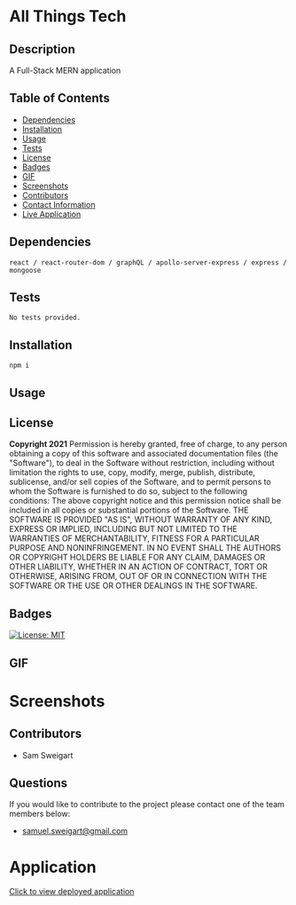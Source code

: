 # __All Things Tech__
## __Description__
A Full-Stack MERN application
## __Table of Contents__
* [Dependencies](#dependencies)
* [Installation](#installation)
* [Usage](#usage)
* [Tests](#tests)
* [License](#license)
* [Badges](#badges)
* [GIF](#gif)
* [Screenshots](#screenshots)
* [Contributors](#contributors)
* [Contact Information](#questions)
* [Live Application](#application)
## __Dependencies__
    react / react-router-dom / graphQL / apollo-server-express / express / mongoose 
## __Tests__
    No tests provided.
## __Installation__
    npm i
## __Usage__
    
## __License__
__Copyright 2021__
Permission is hereby granted, free of charge, to any person obtaining a copy of this software and associated documentation files (the "Software"), to deal in the Software without restriction, including without limitation the rights to use, copy, modify, merge, publish, distribute, sublicense, and/or sell copies of the Software, and to permit persons to whom the Software is furnished to do so, subject to the following conditions:
The above copyright notice and this permission notice shall be included in all copies or substantial portions of the Software.
THE SOFTWARE IS PROVIDED "AS IS", WITHOUT WARRANTY OF ANY KIND, EXPRESS OR IMPLIED, INCLUDING BUT NOT LIMITED TO THE WARRANTIES OF MERCHANTABILITY, FITNESS FOR A PARTICULAR PURPOSE AND NONINFRINGEMENT. IN NO EVENT SHALL THE AUTHORS OR COPYRIGHT HOLDERS BE LIABLE FOR ANY CLAIM, DAMAGES OR OTHER LIABILITY, WHETHER IN AN ACTION OF CONTRACT, TORT OR OTHERWISE, ARISING FROM, OUT OF OR IN CONNECTION WITH THE SOFTWARE OR THE USE OR OTHER DEALINGS IN THE SOFTWARE.
## __Badges__
[![License: MIT](https://img.shields.io/badge/License-MIT-hotpink.svg)](https://opensource.org/licenses/MIT)
## __GIF__

# __Screenshots__

## __Contributors__
* Sam Sweigart
## __Questions__
If you would like to contribute to the project please contact one of the team members below: 
* [samuel.sweigart@gmail.com](mailto:samuel.sweigart@gmail.com)
# __Application__
<a href='#' target="_blank">Click to view deployed application</a>
